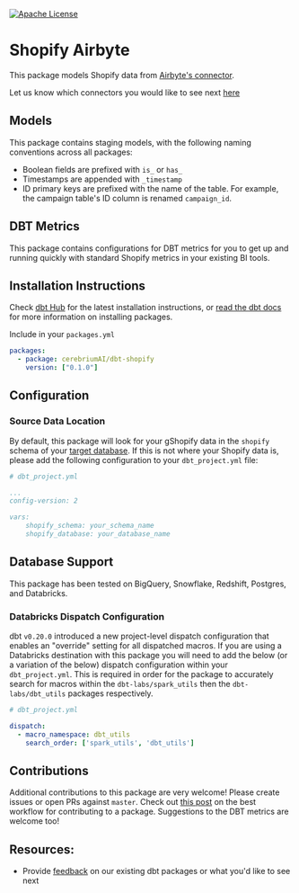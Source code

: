 [![Apache License](https://img.shields.io/badge/License-Apache%202.0-blue.svg)](https://opensource.org/licenses/Apache-2.0)
# Shopify Airbyte

This package models Shopify data from [Airbyte's connector](https://airbyte.com/connectors/shopify).

Let us know which connectors you would like to see next [here](https://19au6qz3a6s.typeform.com/to/c284SPEN)

## Models

This package contains staging models, with the following naming conventions across all packages:
 * Boolean fields are prefixed with `is_` or `has_`
 * Timestamps are appended with `_timestamp`
 * ID primary keys are prefixed with the name of the table. For example, the campaign table's ID column is renamed `campaign_id`.

## DBT Metrics

This package contains configurations for DBT metrics for you to get up and running quickly with standard Shopify metrics in your existing BI tools.

## Installation Instructions

Check [dbt Hub](https://hub.getdbt.com/) for the latest installation instructions, or [read the dbt docs](https://docs.getdbt.com/docs/package-management) for more information on installing packages.

Include in your `packages.yml`

```yaml
packages:
  - package: cerebriumAI/dbt-shopify
    version: ["0.1.0"]
```

## Configuration

### Source Data Location
By default, this package will look for your gShopify data in the `shopify` schema of your [target database](https://docs.getdbt.com/docs/running-a-dbt-project/using-the-command-line-interface/configure-your-profile). If this is not where your Shopify data is, please add the following configuration to your `dbt_project.yml` file:

```yml
# dbt_project.yml

...
config-version: 2

vars:
    shopify_schema: your_schema_name
    shopify_database: your_database_name 
```

## Database Support

This package has been tested on BigQuery, Snowflake, Redshift, Postgres, and Databricks.

### Databricks Dispatch Configuration
dbt `v0.20.0` introduced a new project-level dispatch configuration that enables an "override" setting for all dispatched macros. If you are using a Databricks destination with this package you will need to add the below (or a variation of the below) dispatch configuration within your `dbt_project.yml`. This is required in order for the package to accurately search for macros within the `dbt-labs/spark_utils` then the `dbt-labs/dbt_utils` packages respectively.
```yml
# dbt_project.yml

dispatch:
  - macro_namespace: dbt_utils
    search_order: ['spark_utils', 'dbt_utils']
```
## Contributions

Additional contributions to this package are very welcome! Please create issues or open PRs against `master`. Check out [this post](https://discourse.getdbt.com/t/contributing-to-a-dbt-package/657) on the best workflow for contributing to a package. Suggestions to the DBT metrics are welcome too!

## Resources:
- Provide [feedback](https://19au6qz3a6s.typeform.com/to/c284SPEN) on our existing dbt packages or what you'd like to see next
